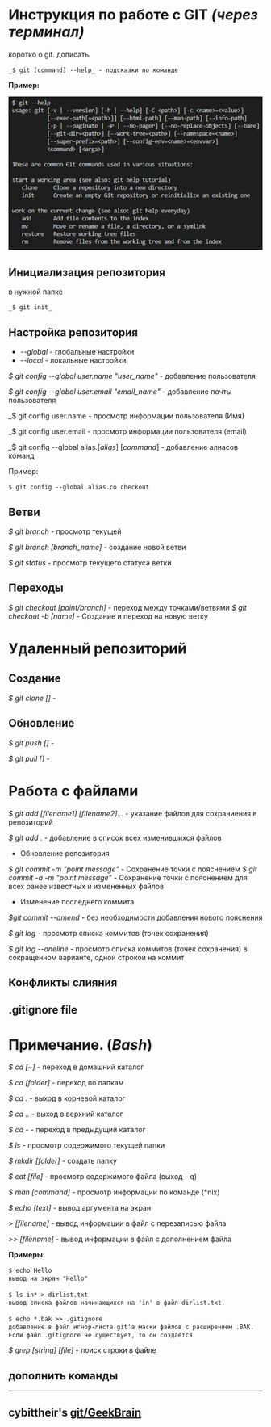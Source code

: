 # Инструкция по работе с GIT _(через терминал)_ 

коротко о git. дописать

```
_$ git [command] --help_ - подсказки по команде
```

**Пример:**

![git help example](git_help_example.jpg)
## Инициализация репозитория

в нужной папке 

```
_$ git init_
```
## Настройка репозитория

* *--global* - глобальные настройки
* *--local* - локальные настройки

_$ git config --global user.name "user_name"_ - добавление пользователя

_$ git config --global user.email "email_name"_ - добавление почты пользователя

_$ git config user.name - просмотр информации пользователя (Имя)

_$ git config user.email - просмотр информации пользователя (email)

_$ git config --global alias.[*alias*] [*command*] - добавление алиасов команд

Пример: 
```
$ git config --global alias.co checkout
```



## Ветви

_$ git branch_ - просмотр текущей

_$ git branch [branch_name]_ - создание новой ветви

_$ git status_ - просмотр текущего статуса ветки

## Переходы 

_$ git checkout [point/branch]_ - переход между точками/ветвями
_$ git checkout -b [name]_ - Создание и переход на новую ветку

# Удаленный репозиторий

## Создание

_$ git clone []_ - 

## Обновление

_$ git push []_ - 

_$ git pull []_ - 

# Работа с файлами

_$ git add [filename1] [filename2]..._ - указание файлов для сохраниения в репозиторий

_$ git add ._ - добавление в список всех изменившихся файлов

* Обновление репозитория

_$ git commit -m "point message"_ - Сохранение точки с пояснением
_$ git commit -a -m "point message"_ - Сохранение точки с пояснением для всех ранее известных и измененных файлов


* Изменение последнего коммита

_$git commit --amend_ - без необходимости добавления нового пояснения

_$ git log_ - просмотр списка коммитов (точек сохранения)

_$ git log --oneline_ - просмотр списка коммитов (точек сохранения) в сокращенном варианте, одной строкой на коммит

## Конфликты слияния ##



## .gitignore file ##

# Примечание. (_Bash_) #


_$ cd [~]_ -  переход в домашний каталог

_$ cd [folder]_ -  переход по папкам

_$ cd ._ - выход в корневой каталог

_$ cd .._ - выход в верхний каталог

_$ cd -_ - переход в предыдущий каталог

_$ ls_ -  просмотр содержимого текущей папки

_$ mkdir [folder]_ - создать папку

_$ cat [file]_ - просмотр содержимого файла (выход - q)

_$ man [command]_ - просмотр информации по команде (*nix)

_$ echo [text]_ - вывод аргумента на экран

_> [filename]_ - вывод информации в файл с перезаписью файла

_>> [filename]_ - вывод информации в файл с дополнением файла

**Примеры:**
```
$ echo Hello 
вывод на экран "Hello"

$ ls in* > dirlist.txt
вывод списка файлов начинающихся на 'in' в файл dirlist.txt. 

$ echo *.bak >> .gitignore
добавление в файл игнор-листа git'а маски файлов с расширением .BAK.
Если файл .gitignore не существует, то он создаётся
```
_$ grep [string] [file]_ - поиск строки в файле
## дополнить команды

---
cybittheir's **[git/GeekBrain](https://github.com/cybittheir/GBHW/)**
---
